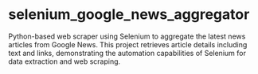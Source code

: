 # selenium_google_news_aggregator
Python-based web scraper using Selenium to aggregate the latest news articles from Google News. This project retrieves article details including text and links, demonstrating the automation capabilities of Selenium for data extraction and web scraping.
